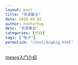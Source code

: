 ```yaml
---
layout: post  
title: "资源集合"
date: 2020-05-02
author: hunterhug
desc: "资源集合"
categories: [代码]
tags: ["兔子"]
permalink: "/tool/bigbig.html"
--- 
```


[mesos入门介绍](http://blog.csdn.net/lsshlsw/article/details/47086869)